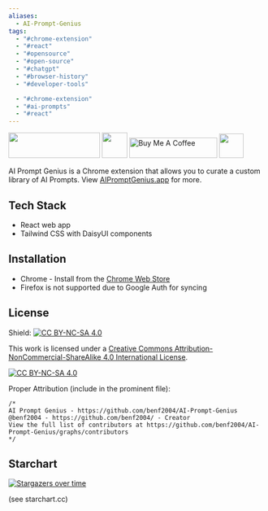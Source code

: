 ```yaml
---
aliases:
  - AI-Prompt-Genius
tags:
  - "#chrome-extension"
  - "#react"
  - "#opensource"
  - "#open-source"
  - "#chatgpt"
  - "#browser-history"
  - "#developer-tools"

  - "#chrome-extension"
  - "#ai-prompts"
  - "#react"
---
```

<a href="https://chrome.google.com/webstore/detail/chatgpt-history/jjdnakkfjnnbbckhifcfchagnpofjffo/"><img src="https://user-images.githubusercontent.com/12115686/206926802-0461dc64-84cd-42de-8c17-74a7ee64528c.png" style="width: 180px !important; height: 50px !important"></a> <a href="https://www.reddit.com/r/ChatGPTPromptGenius/"><img src="https://user-images.githubusercontent.com/12115686/211184170-6aea6981-abd4-447c-bd3d-199d1688011f.png" style="width: 50px !important"></a> <a href="https://ko-fi.com/bennyfi" target="_blank"><img src="https://storage.ko-fi.com/cdn/kofi3.png?v=3" alt="Buy Me A Coffee" style="height: 40px !important;width: 173px !important;" ></a> <a href="http://creativecommons.org/licenses/by-nc-sa/4.0/"><img src="https://licensebuttons.net/l/by-nc-sa/4.0/88x31.png" style="height: 48px !important"></a>


AI Prompt Genius is a Chrome extension that allows you to curate a custom library of AI Prompts. View [AIPromptGenius.app](https://aipromptgenius.app) for more.  

## Tech Stack
- React web app
- Tailwind CSS with DaisyUI components

## Installation
- Chrome - Install from the <a href="https://chrome.google.com/webstore/detail/chatgpt-history/jjdnakkfjnnbbckhifcfchagnpofjffo/">Chrome Web Store</a>
- Firefox is not supported due to Google Auth for syncing

## License
Shield: [![CC BY-NC-SA 4.0][cc-by-nc-sa-shield]][cc-by-nc-sa] 

This work is licensed under a
[Creative Commons Attribution-NonCommercial-ShareAlike 4.0 International License][cc-by-nc-sa].

[![CC BY-NC-SA 4.0][cc-by-nc-sa-image]][cc-by-nc-sa]

[cc-by-nc-sa]: http://creativecommons.org/licenses/by-nc-sa/4.0/ 
[cc-by-nc-sa-image]: https://licensebuttons.net/l/by-nc-sa/4.0/88x31.png 
[cc-by-nc-sa-shield]: https://img.shields.io/badge/License-CC%20BY--NC--SA%204.0-lightgrey.svg 

Proper Attribution (include in the prominent file):  

```
/* 
AI Prompt Genius - https://github.com/benf2004/AI-Prompt-Genius
@benf2004 - https://github.com/benf2004/ - Creator
View the full list of contributors at https://github.com/benf2004/AI-Prompt-Genius/graphs/contributors
*/
```

## Starchart
[![Stargazers over time](https://starchart.cc/benf2004/AI-Prompt-Genius.svg?variant=adaptive)](https://starchart.cc/benf2004/AI-Prompt-Genius)

(see starchart.cc)

